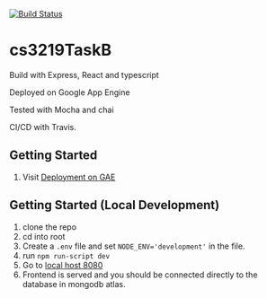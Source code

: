 [![Build Status](https://travis-ci.com/EugeneTeu/cs3219TaskB.svg?branch=master)](https://travis-ci.com/EugeneTeu/cs3219TaskB)

# cs3219TaskB

Build with Express, React and typescript

Deployed on Google App Engine

Tested with Mocha and chai

CI/CD with Travis.

## Getting Started

1. Visit [Deployment on GAE](https://cs3219-rest-api-eugene.et.r.appspot.com/)

## Getting Started (Local Development)

1. clone the repo
1. cd into root
1. Create a `.env` file and set `NODE_ENV='development'` in the file.
1. run `npm run-script dev`
1. Go to [local host 8080](http://localhost:8080/)
1. Frontend is served and you should be connected directly to the database in mongodb atlas.
